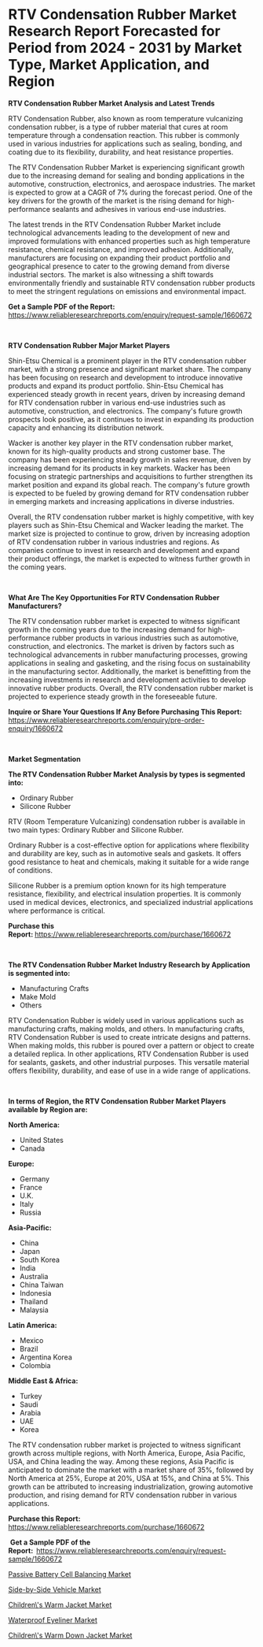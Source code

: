 <p><h1>RTV Condensation Rubber Market Research Report Forecasted for Period from 2024 -  2031 by Market Type, Market Application, and Region</h1></p><p><strong>RTV Condensation Rubber Market Analysis and Latest Trends</strong></p>
<p><p>RTV Condensation Rubber, also known as room temperature vulcanizing condensation rubber, is a type of rubber material that cures at room temperature through a condensation reaction. This rubber is commonly used in various industries for applications such as sealing, bonding, and coating due to its flexibility, durability, and heat resistance properties.</p><p>The RTV Condensation Rubber Market is experiencing significant growth due to the increasing demand for sealing and bonding applications in the automotive, construction, electronics, and aerospace industries. The market is expected to grow at a CAGR of 7% during the forecast period. One of the key drivers for the growth of the market is the rising demand for high-performance sealants and adhesives in various end-use industries.</p><p>The latest trends in the RTV Condensation Rubber Market include technological advancements leading to the development of new and improved formulations with enhanced properties such as high temperature resistance, chemical resistance, and improved adhesion. Additionally, manufacturers are focusing on expanding their product portfolio and geographical presence to cater to the growing demand from diverse industrial sectors. The market is also witnessing a shift towards environmentally friendly and sustainable RTV condensation rubber products to meet the stringent regulations on emissions and environmental impact.</p></p>
<p><strong>Get a Sample PDF of the Report:&nbsp;</strong> <a href="https://www.reliableresearchreports.com/enquiry/request-sample/1660672">https://www.reliableresearchreports.com/enquiry/request-sample/1660672</a></p>
<p>&nbsp;</p>
<p><strong>RTV Condensation Rubber Major Market Players</strong></p>
<p><p>Shin-Etsu Chemical is a prominent player in the RTV condensation rubber market, with a strong presence and significant market share. The company has been focusing on research and development to introduce innovative products and expand its product portfolio. Shin-Etsu Chemical has experienced steady growth in recent years, driven by increasing demand for RTV condensation rubber in various end-use industries such as automotive, construction, and electronics. The company's future growth prospects look positive, as it continues to invest in expanding its production capacity and enhancing its distribution network.</p><p>Wacker is another key player in the RTV condensation rubber market, known for its high-quality products and strong customer base. The company has been experiencing steady growth in sales revenue, driven by increasing demand for its products in key markets. Wacker has been focusing on strategic partnerships and acquisitions to further strengthen its market position and expand its global reach. The company's future growth is expected to be fueled by growing demand for RTV condensation rubber in emerging markets and increasing applications in diverse industries.</p><p>Overall, the RTV condensation rubber market is highly competitive, with key players such as Shin-Etsu Chemical and Wacker leading the market. The market size is projected to continue to grow, driven by increasing adoption of RTV condensation rubber in various industries and regions. As companies continue to invest in research and development and expand their product offerings, the market is expected to witness further growth in the coming years.</p></p>
<p>&nbsp;</p>
<p><strong>What Are The Key Opportunities For RTV Condensation Rubber Manufacturers?</strong></p>
<p><p>The RTV condensation rubber market is expected to witness significant growth in the coming years due to the increasing demand for high-performance rubber products in various industries such as automotive, construction, and electronics. The market is driven by factors such as technological advancements in rubber manufacturing processes, growing applications in sealing and gasketing, and the rising focus on sustainability in the manufacturing sector. Additionally, the market is benefitting from the increasing investments in research and development activities to develop innovative rubber products. Overall, the RTV condensation rubber market is projected to experience steady growth in the foreseeable future.</p></p>
<p><strong>Inquire or Share Your Questions If Any Before Purchasing This Report:</strong> <a href="https://www.reliableresearchreports.com/enquiry/pre-order-enquiry/1660672">https://www.reliableresearchreports.com/enquiry/pre-order-enquiry/1660672</a></p>
<p>&nbsp;</p>
<p><strong>Market Segmentation</strong></p>
<p><strong>The RTV Condensation Rubber Market Analysis by types is segmented into:</strong></p>
<p><ul><li>Ordinary Rubber</li><li>Silicone Rubber</li></ul></p>
<p><p>RTV (Room Temperature Vulcanizing) condensation rubber is available in two main types: Ordinary Rubber and Silicone Rubber. </p><p>Ordinary Rubber is a cost-effective option for applications where flexibility and durability are key, such as in automotive seals and gaskets. It offers good resistance to heat and chemicals, making it suitable for a wide range of conditions.</p><p>Silicone Rubber is a premium option known for its high temperature resistance, flexibility, and electrical insulation properties. It is commonly used in medical devices, electronics, and specialized industrial applications where performance is critical.</p></p>
<p><strong>Purchase this Report:&nbsp;</strong><a href="https://www.reliableresearchreports.com/purchase/1660672">https://www.reliableresearchreports.com/purchase/1660672</a></p>
<p>&nbsp;</p>
<p><strong>The RTV Condensation Rubber Market Industry Research by Application is segmented into:</strong></p>
<p><ul><li>Manufacturing Crafts</li><li>Make Mold</li><li>Others</li></ul></p>
<p><p>RTV Condensation Rubber is widely used in various applications such as manufacturing crafts, making molds, and others. In manufacturing crafts, RTV Condensation Rubber is used to create intricate designs and patterns. When making molds, this rubber is poured over a pattern or object to create a detailed replica. In other applications, RTV Condensation Rubber is used for sealants, gaskets, and other industrial purposes. This versatile material offers flexibility, durability, and ease of use in a wide range of applications.</p></p>
<p>&nbsp;</p>
<p><strong>In terms of Region, the RTV Condensation Rubber Market Players available by Region are:</strong></p>
<p>
    <p> <strong> North America: </strong>
        <ul>
            <li>United States</li>
            <li>Canada</li>
        </ul>
        </p> 
    <p> <strong> Europe: </strong>
        <ul>
            <li>Germany</li>
            <li>France</li>
            <li>U.K.</li>
            <li>Italy</li>
            <li>Russia</li>
        </ul>
        </p> 
    <p> <strong> Asia-Pacific: </strong>
        <ul>
            <li>China</li>
            <li>Japan</li>
            <li>South Korea</li>
            <li>India</li>
            <li>Australia</li>
            <li>China Taiwan</li>
            <li>Indonesia</li>
            <li>Thailand</li>
            <li>Malaysia</li>
        </ul>
        </p> 
    <p> <strong> Latin America: </strong>
        <ul>
            <li>Mexico</li>
            <li>Brazil</li>
            <li>Argentina Korea</li>
            <li>Colombia</li>
        </ul>
        </p> 
    <p> <strong> Middle East & Africa: </strong>
        <ul>
            <li>Turkey</li>
            <li>Saudi</li>
            <li>Arabia</li>
            <li>UAE</li>
            <li>Korea</li>
        </ul>
    </p>
    </p>
<p><p>The RTV condensation rubber market is projected to witness significant growth across multiple regions, with North America, Europe, Asia Pacific, USA, and China leading the way. Among these regions, Asia Pacific is anticipated to dominate the market with a market share of 35%, followed by North America at 25%, Europe at 20%, USA at 15%, and China at 5%. This growth can be attributed to increasing industrialization, growing automotive production, and rising demand for RTV condensation rubber in various applications.</p></p>
<p><strong>Purchase this Report: </strong><a href="https://www.reliableresearchreports.com/purchase/1660672">https://www.reliableresearchreports.com/purchase/1660672</a></p>
<p>&nbsp;<strong>Get a Sample PDF of the Report:&nbsp;&nbsp;</strong><a href="https://www.reliableresearchreports.com/enquiry/request-sample/1660672">https://www.reliableresearchreports.com/enquiry/request-sample/1660672</a></p>
<p><strong></strong></p>
<p><p><a href="https://view.publitas.com/reportprime-1/passive-battery-cell-balancing-market-dynamics-2024-2031-also-about-its-market-trends-projections-and-opportunities/">Passive Battery Cell Balancing Market</a></p><p><a href="https://military-diascia-e68.notion.site/Side-by-Side-Vehicle-Market-Offer-Valuable-Insights-into-Market-Size-Market-Share-Market-Trends-a-2718fb4a8f424a96878445e8cdd2b1f3">Side-by-Side Vehicle Market</a></p><p><a href="https://meowing-canidae-761.notion.site/Children-s-Warm-Jacket-Market-Share-Market-New-Trends-Analysis-Report-By-Type-By-Application-By-5d8ac29fab9841afbb3282b82cb095d5">Children\'s Warm Jacket Market</a></p><p><a href="https://view.publitas.com/reportprime-1/waterproof-eyeliner-market-a-comprehensive-report-of-its-market-share-growth-trends-2024-2031/">Waterproof Eyeliner Market</a></p><p><a href="https://sudsy-motorcycle-bbc.notion.site/Global-Children-s-Warm-Down-Jacket-Market-by-Types-Applications-and-Major-Players-with-Regional--04d5a749cdd54f648f023eccac2fd1d0">Children\'s Warm Down Jacket Market</a></p></p>